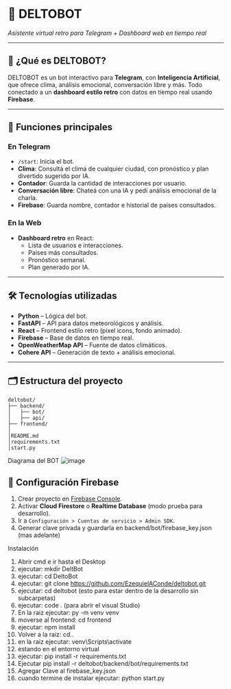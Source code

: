 # 🤖 DELTOBOT  
_Asistente virtual retro para Telegram + Dashboard web en tiempo real_

---

## 📌 ¿Qué es DELTOBOT?

DELTOBOT es un bot interactivo para **Telegram**, con **Inteligencia Artificial**, que ofrece clima, análisis emocional, conversación libre y más. Todo conectado a un **dashboard estilo retro** con datos en tiempo real usando **Firebase**.

---

## 🧠 Funciones principales

### En Telegram

- `/start`: Inicia el bot.
- **Clima**: Consultá el clima de cualquier ciudad, con pronóstico y plan divertido sugerido por IA.
- **Contador**: Guarda la cantidad de interacciones por usuario.
- **Conversación libre**: Chateá con una IA y pedí análisis emocional de la charla.
- **Firebase**: Guarda nombre, contador e historial de países consultados.

### En la Web

- **Dashboard retro** en React:
  - Lista de usuarios e interacciones.
  - Países más consultados.
  - Pronóstico semanal.
  - Plan generado por IA.

---

## 🛠️ Tecnologías utilizadas

- **Python** – Lógica del bot.
- **FastAPI** – API para datos meteorológicos y análisis.
- **React** – Frontend estilo retro (pixel icons, fondo animado).
- **Firebase** – Base de datos en tiempo real.
- **OpenWeatherMap API** – Fuente de datos climáticos.
- **Cohere API** – Generación de texto + análisis emocional.

---

## 🗂️ Estructura del proyecto
```
deltobot/
├── backend/
│   ├── bot/           
│   ├── api/           
├── frontend/
│
│README.md
│requirements.txt
│start.py
```
Diagrama del BOT
![image](https://github.com/user-attachments/assets/40fdcd95-f448-4cbb-addc-840f057b6e26)


## 🔧 Configuración Firebase

1. Crear proyecto en [Firebase Console](https://console.firebase.google.com).
2. Activar **Cloud Firestore** o **Realtime Database** (modo prueba para desarrollo).
3. Ir a `Configuración > Cuentas de servicio > Admin SDK`.
4. Generar clave privada y guardarla en backend/bot/firebase_key.json (mas adelante)


Instalación

1. Abrir cmd e ir hasta el Desktop
2. ejecutar: mkdir DeltBot
3. ejecutar: cd DeltoBot
4. ejecutar: git clone https://github.com/EzequielAConde/deltobot.git
5. ejecutar: cd deltobot (esto para estar dentro de la desarrollo sin subcarpetas)
6. ejecutar: code . (para abrir el visual Studio)
7. En la raiz ejecutar: py -m venv venv
8. moverse al frontend: cd frontend
9. ejecutar: npm install
10. Volver a la raiz: cd..
11. en la raiz ejecutar: venv\Scripts\activate
12. estando en el entorno virtual
13. ejecutar: pip install -r requirements.txt
14. Ejecutar pip install -r deltobot/backend/bot/requirements.txt
15. Agregar Clave al firebase_key.json
16. cuando termine de instalar ejecutar: python start.py
